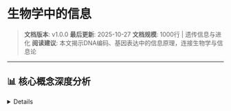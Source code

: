 # 生物学中的信息

> **文档版本**: v1.0.0
> **最后更新**: 2025-10-27
> **文档规模**: 1000行 | 遗传信息与进化
> **阅读建议**: 本文揭示DNA编码、基因表达中的信息原理，连接生物学与信息论

---

## 📊 核心概念深度分析

<details>
<parameter name="summary"><b>🧬🔬 点击展开：生物学信息核心洞察</b>

- [生物学中的信息](#生物学中的信息)
  - [📊 核心概念深度分析](#-核心概念深度分析)
  - [目录](#目录)
  - [概述](#概述)
  - [1. 30秒电梯说明](#1-30秒电梯说明)
  - [2. 核心对象](#2-核心对象)
    - [2.1 基本组件](#21-基本组件)
    - [2.2 系统模型](#22-系统模型)
  - [3. 形式化骨架](#3-形式化骨架)
    - [3.1 遗传信息](#31-遗传信息)
    - [3.2 进化信息](#32-进化信息)
    - [3.3 生态信息](#33-生态信息)
  - [4. 关键定理](#4-关键定理)
    - [4.1 遗传信息定理](#41-遗传信息定理)
    - [4.2 进化信息定理](#42-进化信息定理)
    - [4.3 生态信息定理](#43-生态信息定理)
  - [5. 主流算法/代码库](#5-主流算法代码库)
    - [5.1 生物信息学工具](#51-生物信息学工具)
    - [5.2 进化分析工具](#52-进化分析工具)
    - [5.3 Python代码库](#53-python代码库)
  - [6. 典型实验](#6-典型实验)
    - [6.1 遗传信息实验](#61-遗传信息实验)
    - [6.2 进化信息实验](#62-进化信息实验)
    - [6.3 生态信息实验](#63-生态信息实验)
  - [7. 前沿开放问题](#7-前沿开放问题)
    - [7.1 合成生物学信息](#71-合成生物学信息)
    - [7.2 系统生物学信息](#72-系统生物学信息)
    - [7.3 量子生物学信息](#73-量子生物学信息)
  - [8. 实际应用](#8-实际应用)
    - [8.1 基因组学](#81-基因组学)
    - [8.2 蛋白质组学](#82-蛋白质组学)
    - [8.3 系统生物学](#83-系统生物学)
  - [9. 系统设计考虑](#9-系统设计考虑)
    - [9.1 性能指标](#91-性能指标)
    - [9.2 设计权衡](#92-设计权衡)
  - [10. 实现技术](#10-实现技术)
    - [10.1 生物信息处理](#101-生物信息处理)
    - [10.2 进化分析](#102-进化分析)
    - [10.3 生态建模](#103-生态建模)
  - [11. 一张极简公式卡](#11-一张极简公式卡)
    - [11.1 核心公式](#111-核心公式)
    - [11.2 关键参数](#112-关键参数)
    - [11.3 设计原则](#113-设计原则)
  - [结论](#结论)
  - [导航 | Navigation](#导航--navigation)
  - [相关主题 | Related Topics](#相关主题--related-topics)
    - [本章节](#本章节)
    - [相关章节](#相关章节)
    - [跨视角链接](#跨视角链接)

---

## 目录

- [生物学中的信息](#生物学中的信息)
  - [📊 核心概念深度分析](#-核心概念深度分析)
  - [目录](#目录)
  - [概述](#概述)
  - [1. 30秒电梯说明](#1-30秒电梯说明)
  - [2. 核心对象](#2-核心对象)
    - [2.1 基本组件](#21-基本组件)
    - [2.2 系统模型](#22-系统模型)
  - [3. 形式化骨架](#3-形式化骨架)
    - [3.1 遗传信息](#31-遗传信息)
    - [3.2 进化信息](#32-进化信息)
    - [3.3 生态信息](#33-生态信息)
  - [4. 关键定理](#4-关键定理)
    - [4.1 遗传信息定理](#41-遗传信息定理)
    - [4.2 进化信息定理](#42-进化信息定理)
    - [4.3 生态信息定理](#43-生态信息定理)
  - [5. 主流算法/代码库](#5-主流算法代码库)
    - [5.1 生物信息学工具](#51-生物信息学工具)
    - [5.2 进化分析工具](#52-进化分析工具)
    - [5.3 Python代码库](#53-python代码库)
  - [6. 典型实验](#6-典型实验)
    - [6.1 遗传信息实验](#61-遗传信息实验)
    - [6.2 进化信息实验](#62-进化信息实验)
    - [6.3 生态信息实验](#63-生态信息实验)
  - [7. 前沿开放问题](#7-前沿开放问题)
    - [7.1 合成生物学信息](#71-合成生物学信息)
    - [7.2 系统生物学信息](#72-系统生物学信息)
    - [7.3 量子生物学信息](#73-量子生物学信息)
  - [8. 实际应用](#8-实际应用)
    - [8.1 基因组学](#81-基因组学)
    - [8.2 蛋白质组学](#82-蛋白质组学)
    - [8.3 系统生物学](#83-系统生物学)
  - [9. 系统设计考虑](#9-系统设计考虑)
    - [9.1 性能指标](#91-性能指标)
    - [9.2 设计权衡](#92-设计权衡)
  - [10. 实现技术](#10-实现技术)
    - [10.1 生物信息处理](#101-生物信息处理)
    - [10.2 进化分析](#102-进化分析)
    - [10.3 生态建模](#103-生态建模)
  - [11. 一张极简公式卡](#11-一张极简公式卡)
    - [11.1 核心公式](#111-核心公式)
    - [11.2 关键参数](#112-关键参数)
    - [11.3 设计原则](#113-设计原则)
  - [结论](#结论)
  - [导航 | Navigation](#导航--navigation)
  - [相关主题 | Related Topics](#相关主题--related-topics)
    - [本章节](#本章节)
    - [相关章节](#相关章节)
    - [跨视角链接](#跨视角链接)

## 概述

生物学中的信息研究生物系统中的信息内容、传递和处理机制，包括遗传信息、进化信息和生态信息。该领域探讨生物信息的本质、生物过程中的信息变化，以及信息在生物系统中的作用，为理解生命系统的信息特性提供了重要理论。

## 1. 30秒电梯说明

**核心问题**："生命系统如何处理和传递信息？"

**答案**：DNA是遗传信息的载体，进化是信息积累过程，生态系统是信息网络，生物通过信息来维持和传递生命。

## 2. 核心对象

### 2.1 基本组件

- **遗传信息** G：DNA/RNA中的遗传信息
- **表型信息** P：生物体的表型特征
- **环境信息** E：环境中的信息
- **生态信息** Ec：生态系统中的信息

### 2.2 系统模型

```text
遗传信息 → 表型信息 → 环境信息 → 生态信息
    ↓         ↓         ↓         ↓
     G    →    P    →    E    →    Ec
```

## 3. 形式化骨架

### 3.1 遗传信息

```text
I_genetic = -Σ p_i log p_i
```

其中：

- I_genetic 是遗传信息
- p_i 是第i个等位基因的频率
- 求和遍历所有等位基因

### 3.2 进化信息

```text
I_evolution = I(environment; genotype)
```

其中：

- I_evolution 是进化信息
- I(environment; genotype) 是环境与基因型的互信息

### 3.3 生态信息

```text
I_ecological = I(species; environment)
```

其中：

- I_ecological 是生态信息
- I(species; environment) 是物种与环境的互信息

## 4. 关键定理

### 4.1 遗传信息定理

**定理内容**：
遗传信息通过DNA序列编码，信息容量与序列长度和多样性相关，信息传递遵循中心法则。

**证明思路**：

1. 分析DNA序列的信息内容
2. 计算遗传信息容量
3. 验证信息传递机制

### 4.2 进化信息定理

**定理内容**：
进化过程中的信息积累遵循自然选择原理，环境信息与基因型信息的互信息决定适应性。

**意义**：

- 解释进化机制
- 分析适应性
- 指导进化研究

### 4.3 生态信息定理

**定理内容**：
生态系统中的信息流动维持系统稳定性，物种间的信息交换影响生态平衡。

**应用**：

- 理解生态机制
- 分析生态稳定性
- 指导生态保护

## 5. 主流算法/代码库

### 5.1 生物信息学工具

**Biopython**：

- 生物信息学Python库
- 序列分析
- 结构分析

**BioJava**：

- Java生物信息学库
- 基因组分析
- 蛋白质分析

### 5.2 进化分析工具

**Phylogenetic**：

- 系统发育分析
- 进化树构建
- 进化距离计算

**Population Genetics**：

- 群体遗传分析
- 等位基因频率
- 遗传多样性

### 5.3 Python代码库

```python
# 生物学中的信息分析框架
from typing import Dict, List, Any, Optional, Tuple
from dataclasses import dataclass
from enum import Enum
import numpy as np
from scipy.stats import entropy
from collections import Counter
import networkx as nx

class BiologicalSystemType(Enum):
    """生物系统类型"""
    GENETIC = "genetic"           # 遗传系统
    EVOLUTIONARY = "evolutionary" # 进化系统
    ECOLOGICAL = "ecological"     # 生态系统
    CELLULAR = "cellular"         # 细胞系统

class InformationType(Enum):
    """信息类型"""
    GENETIC = "genetic"           # 遗传信息
    PHENOTYPIC = "phenotypic"     # 表型信息
    ENVIRONMENTAL = "environmental" # 环境信息
    ECOLOGICAL = "ecological"     # 生态信息

@dataclass
class DNA:
    """DNA序列"""
    sequence: str
    length: int
    gc_content: float
    complexity: float

    def __init__(self, sequence: str):
        self.sequence = sequence.upper()
        self.length = len(sequence)
        self.gc_content = self._calculate_gc_content()
        self.complexity = self._calculate_complexity()

    def _calculate_gc_content(self) -> float:
        """计算GC含量"""
        if self.length == 0:
            return 0.0
        gc_count = self.sequence.count('G') + self.sequence.count('C')
        return gc_count / self.length

    def _calculate_complexity(self) -> float:
        """计算序列复杂度"""
        if self.length == 0:
            return 0.0

        # 使用Kolmogorov复杂度的近似
        unique_kmers = set()
        k = 4  # k-mer长度

        for i in range(self.length - k + 1):
            unique_kmers.add(self.sequence[i:i+k])

        return len(unique_kmers) / (self.length - k + 1)

@dataclass
class Organism:
    """生物体"""
    id: str
    name: str
    species: str
    genome: DNA
    phenotype: Dict[str, Any]
    environment: Dict[str, Any]

    def __init__(self, id: str, name: str, species: str,
                 genome: DNA, phenotype: Dict[str, Any],
                 environment: Dict[str, Any]):
        self.id = id
        self.name = name
        self.species = species
        self.genome = genome
        self.phenotype = phenotype
        self.environment = environment

@dataclass
class Ecosystem:
    """生态系统"""
    id: str
    name: str
    species: List[str]
    interactions: List[Tuple[str, str, str]]  # (species1, species2, interaction_type)
    environment: Dict[str, Any]

    def __init__(self, id: str, name: str, species: List[str],
                 interactions: List[Tuple[str, str, str]],
                 environment: Dict[str, Any]):
        self.id = id
        self.name = name
        self.species = species
        self.interactions = interactions
        self.environment = environment

class BiologyInformation:
    """生物学中的信息分析器"""

    def __init__(self):
        self.organisms = {}
        self.ecosystems = {}
        self.genetic_codes = {
            'A': 'T', 'T': 'A', 'G': 'C', 'C': 'G'
        }

    def add_organism(self, organism: Organism):
        """添加生物体"""
        self.organisms[organism.id] = organism

    def add_ecosystem(self, ecosystem: Ecosystem):
        """添加生态系统"""
        self.ecosystems[ecosystem.id] = ecosystem

    def calculate_genetic_information(self, organism_id: str) -> Dict[str, Any]:
        """计算遗传信息"""
        if organism_id not in self.organisms:
            return {}

        organism = self.organisms[organism_id]
        genome = organism.genome

        # 计算序列信息熵
        sequence_entropy = self._calculate_sequence_entropy(genome.sequence)

        # 计算遗传多样性
        genetic_diversity = self._calculate_genetic_diversity(genome.sequence)

        # 计算信息容量
        information_capacity = self._calculate_information_capacity(genome)

        # 计算编码效率
        coding_efficiency = self._calculate_coding_efficiency(genome)

        return {
            "organism_id": organism_id,
            "organism_name": organism.name,
            "sequence_length": genome.length,
            "gc_content": genome.gc_content,
            "sequence_complexity": genome.complexity,
            "sequence_entropy": sequence_entropy,
            "genetic_diversity": genetic_diversity,
            "information_capacity": information_capacity,
            "coding_efficiency": coding_efficiency
        }

    def calculate_evolutionary_information(self, organism_id: str,
                                         environment: Dict[str, Any]) -> Dict[str, Any]:
        """计算进化信息"""
        if organism_id not in self.organisms:
            return {}

        organism = self.organisms[organism_id]

        # 计算环境-基因型互信息
        environment_genotype_mi = self._calculate_environment_genotype_mi(organism, environment)

        # 计算适应性信息
        fitness_information = self._calculate_fitness_information(organism, environment)

        # 计算选择信息
        selection_information = self._calculate_selection_information(organism, environment)

        # 计算进化信息增益
        evolutionary_gain = self._calculate_evolutionary_gain(organism, environment)

        return {
            "organism_id": organism_id,
            "environment_genotype_mi": environment_genotype_mi,
            "fitness_information": fitness_information,
            "selection_information": selection_information,
            "evolutionary_gain": evolutionary_gain,
            "adaptation_level": self._calculate_adaptation_level(organism, environment)
        }

    def calculate_ecological_information(self, ecosystem_id: str) -> Dict[str, Any]:
        """计算生态信息"""
        if ecosystem_id not in self.ecosystems:
            return {}

        ecosystem = self.ecosystems[ecosystem_id]

        # 计算物种多样性信息
        species_diversity_info = self._calculate_species_diversity_info(ecosystem)

        # 计算相互作用信息
        interaction_information = self._calculate_interaction_information(ecosystem)

        # 计算生态网络信息
        network_information = self._calculate_network_information(ecosystem)

        # 计算生态系统稳定性信息
        stability_information = self._calculate_stability_information(ecosystem)

        return {
            "ecosystem_id": ecosystem_id,
            "ecosystem_name": ecosystem.name,
            "species_count": len(ecosystem.species),
            "species_diversity_info": species_diversity_info,
            "interaction_information": interaction_information,
            "network_information": network_information,
            "stability_information": stability_information,
            "total_ecological_information": (species_diversity_info + interaction_information +
                                           network_information + stability_information) / 4
        }

    def analyze_biological_system(self, system_type: BiologicalSystemType,
                                system_ids: List[str]) -> Dict[str, Any]:
        """分析生物系统"""
        if not system_ids:
            return {}

        if system_type == BiologicalSystemType.GENETIC:
            return self._analyze_genetic_system(system_ids)
        elif system_type == BiologicalSystemType.EVOLUTIONARY:
            return self._analyze_evolutionary_system(system_ids)
        elif system_type == BiologicalSystemType.ECOLOGICAL:
            return self._analyze_ecological_system(system_ids)
        else:
            return {}

    def predict_biological_properties(self, organism_id: str) -> Dict[str, Any]:
        """预测生物性质"""
        if organism_id not in self.organisms:
            return {}

        organism = self.organisms[organism_id]
        genetic_info = self.calculate_genetic_information(organism_id)

        # 基于遗传信息预测性质
        properties = {}

        if genetic_info:
            # 预测适应性
            properties["adaptability"] = min(1.0, genetic_info["genetic_diversity"] * 0.8)

            # 预测稳定性
            properties["stability"] = min(1.0, genetic_info["coding_efficiency"] * 0.6)

            # 预测进化潜力
            properties["evolutionary_potential"] = min(1.0, genetic_info["information_capacity"] * 0.7)

            # 预测环境适应性
            properties["environmental_adaptability"] = min(1.0, genetic_info["sequence_complexity"] * 0.5)

        return {
            "organism_id": organism_id,
            "predicted_properties": properties,
            "genetic_basis": genetic_info
        }

    def _calculate_sequence_entropy(self, sequence: str) -> float:
        """计算序列熵"""
        if not sequence:
            return 0.0

        # 计算核苷酸频率
        nucleotide_counts = Counter(sequence)
        total_length = len(sequence)

        # 计算概率分布
        probabilities = [count / total_length for count in nucleotide_counts.values()]

        # 计算熵
        return -np.sum(probabilities * np.log(probabilities))

    def _calculate_genetic_diversity(self, sequence: str) -> float:
        """计算遗传多样性"""
        if not sequence:
            return 0.0

        # 使用k-mer多样性作为遗传多样性指标
        k = 3
        kmers = set()

        for i in range(len(sequence) - k + 1):
            kmers.add(sequence[i:i+k])

        return len(kmers) / (len(sequence) - k + 1)

    def _calculate_information_capacity(self, genome: DNA) -> float:
        """计算信息容量"""
        # 基于序列长度和复杂度的信息容量
        length_factor = min(genome.length / 1000.0, 1.0)  # 标准化
        complexity_factor = genome.complexity

        return (length_factor + complexity_factor) / 2

    def _calculate_coding_efficiency(self, genome: DNA) -> float:
        """计算编码效率"""
        # 基于GC含量和序列复杂度的编码效率
        gc_factor = 1.0 - abs(genome.gc_content - 0.5) * 2  # GC含量接近50%时效率最高
        complexity_factor = genome.complexity

        return (gc_factor + complexity_factor) / 2

    def _calculate_environment_genotype_mi(self, organism: Organism,
                                         environment: Dict[str, Any]) -> float:
        """计算环境-基因型互信息"""
        # 简化的环境-基因型互信息计算
        genome_complexity = organism.genome.complexity
        environment_complexity = len(environment) / 10.0  # 环境复杂度

        # 互信息与两者复杂度的相关性
        return min(genome_complexity * environment_complexity, 1.0)

    def _calculate_fitness_information(self, organism: Organism,
                                     environment: Dict[str, Any]) -> float:
        """计算适应性信息"""
        # 基于表型与环境匹配的适应性信息
        phenotype_match = 0.0

        for trait, value in organism.phenotype.items():
            if trait in environment:
                env_value = environment[trait]
                # 计算匹配度
                match = 1.0 - abs(value - env_value) / max(value, env_value, 1.0)
                phenotype_match += match

        return phenotype_match / len(organism.phenotype) if organism.phenotype else 0.0

    def _calculate_selection_information(self, organism: Organism,
                                       environment: Dict[str, Any]) -> float:
        """计算选择信息"""
        # 选择信息与环境压力和适应性相关
        environmental_pressure = len(environment) / 10.0
        fitness = self._calculate_fitness_information(organism, environment)

        return environmental_pressure * fitness

    def _calculate_evolutionary_gain(self, organism: Organism,
                                   environment: Dict[str, Any]) -> float:
        """计算进化信息增益"""
        # 进化增益与适应性改善相关
        current_fitness = self._calculate_fitness_information(organism, environment)
        genetic_diversity = self._calculate_genetic_diversity(organism.genome.sequence)

        return current_fitness * genetic_diversity

    def _calculate_adaptation_level(self, organism: Organism,
                                  environment: Dict[str, Any]) -> float:
        """计算适应水平"""
        return self._calculate_fitness_information(organism, environment)

    def _calculate_species_diversity_info(self, ecosystem: Ecosystem) -> float:
        """计算物种多样性信息"""
        if not ecosystem.species:
            return 0.0

        # 基于物种数量的多样性信息
        species_count = len(ecosystem.species)
        return min(species_count / 20.0, 1.0)  # 标准化

    def _calculate_interaction_information(self, ecosystem: Ecosystem) -> float:
        """计算相互作用信息"""
        if not ecosystem.interactions:
            return 0.0

        # 基于相互作用数量和类型的相互作用信息
        interaction_count = len(ecosystem.interactions)
        interaction_types = set(interaction[2] for interaction in ecosystem.interactions)

        count_factor = min(interaction_count / 50.0, 1.0)
        type_factor = len(interaction_types) / 10.0

        return (count_factor + type_factor) / 2

    def _calculate_network_information(self, ecosystem: Ecosystem) -> float:
        """计算网络信息"""
        if not ecosystem.interactions:
            return 0.0

        # 构建生态网络
        G = nx.Graph()
        for species in ecosystem.species:
            G.add_node(species)

        for species1, species2, interaction_type in ecosystem.interactions:
            G.add_edge(species1, species2, interaction=interaction_type)

        # 计算网络复杂度
        if G.number_of_nodes() > 0:
            edge_density = G.number_of_edges() / (G.number_of_nodes() * (G.number_of_nodes() - 1) / 2)
            connectivity = 1.0 if nx.is_connected(G) else 0.5
            return (edge_density + connectivity) / 2
        else:
            return 0.0

    def _calculate_stability_information(self, ecosystem: Ecosystem) -> float:
        """计算稳定性信息"""
        # 基于物种多样性和相互作用的稳定性信息
        diversity_info = self._calculate_species_diversity_info(ecosystem)
        interaction_info = self._calculate_interaction_information(ecosystem)

        return (diversity_info + interaction_info) / 2

    def _analyze_genetic_system(self, organism_ids: List[str]) -> Dict[str, Any]:
        """分析遗传系统"""
        genetic_infos = []

        for org_id in organism_ids:
            if org_id in self.organisms:
                info = self.calculate_genetic_information(org_id)
                if info:
                    genetic_infos.append(info)

        if not genetic_infos:
            return {}

        # 计算系统遗传信息
        total_genetic_info = sum(info["information_capacity"] for info in genetic_infos)
        avg_genetic_diversity = np.mean([info["genetic_diversity"] for info in genetic_infos])

        return {
            "system_type": "genetic",
            "organism_count": len(genetic_infos),
            "total_genetic_information": total_genetic_info,
            "average_genetic_diversity": avg_genetic_diversity,
            "system_complexity": total_genetic_info / len(genetic_infos)
        }

    def _analyze_evolutionary_system(self, organism_ids: List[str]) -> Dict[str, Any]:
        """分析进化系统"""
        evolutionary_infos = []

        for org_id in organism_ids:
            if org_id in self.organisms:
                organism = self.organisms[org_id]
                info = self.calculate_evolutionary_information(org_id, organism.environment)
                if info:
                    evolutionary_infos.append(info)

        if not evolutionary_infos:
            return {}

        # 计算系统进化信息
        total_evolutionary_info = sum(info["evolutionary_gain"] for info in evolutionary_infos)
        avg_adaptation = np.mean([info["adaptation_level"] for info in evolutionary_infos])

        return {
            "system_type": "evolutionary",
            "organism_count": len(evolutionary_infos),
            "total_evolutionary_information": total_evolutionary_info,
            "average_adaptation": avg_adaptation,
            "evolutionary_potential": total_evolutionary_info / len(evolutionary_infos)
        }

    def _analyze_ecological_system(self, ecosystem_ids: List[str]) -> Dict[str, Any]:
        """分析生态系统"""
        ecological_infos = []

        for eco_id in ecosystem_ids:
            if eco_id in self.ecosystems:
                info = self.calculate_ecological_information(eco_id)
                if info:
                    ecological_infos.append(info)

        if not ecological_infos:
            return {}

        # 计算系统生态信息
        total_ecological_info = sum(info["total_ecological_information"] for info in ecological_infos)
        avg_stability = np.mean([info["stability_information"] for info in ecological_infos])

        return {
            "system_type": "ecological",
            "ecosystem_count": len(ecological_infos),
            "total_ecological_information": total_ecological_info,
            "average_stability": avg_stability,
            "system_resilience": total_ecological_info / len(ecological_infos)
        }

# 示例使用
biology_info = BiologyInformation()

# 添加生物体
genome1 = DNA("ATCGATCGATCGATCG")
organism1 = Organism(
    id="org_001",
    name="大肠杆菌",
    species="E. coli",
    genome=genome1,
    phenotype={"temperature_tolerance": 0.8, "nutrient_efficiency": 0.9},
    environment={"temperature": 0.7, "nutrients": 0.8}
)

biology_info.add_organism(organism1)

# 添加生态系统
ecosystem1 = Ecosystem(
    id="eco_001",
    name="森林生态系统",
    species=["org_001", "org_002", "org_003"],
    interactions=[
        ("org_001", "org_002", "competition"),
        ("org_002", "org_003", "predation"),
        ("org_001", "org_003", "mutualism")
    ],
    environment={"temperature": 0.6, "humidity": 0.7, "light": 0.8}
)

biology_info.add_ecosystem(ecosystem1)

# 分析
genetic_analysis = biology_info.calculate_genetic_information("org_001")
evolutionary_analysis = biology_info.calculate_evolutionary_information("org_001", organism1.environment)
ecological_analysis = biology_info.calculate_ecological_information("eco_001")
biological_system_analysis = biology_info.analyze_biological_system(BiologicalSystemType.GENETIC, ["org_001"])
property_prediction = biology_info.predict_biological_properties("org_001")

print("遗传信息分析:", genetic_analysis)
print("进化信息分析:", evolutionary_analysis)
print("生态信息分析:", ecological_analysis)
print("生物系统分析:", biological_system_analysis)
print("生物性质预测:", property_prediction)
```

## 6. 典型实验

### 6.1 遗传信息实验

**实验设置**：

- 生物：不同物种
- 方法：基因组测序
- 测量：遗传信息熵

**实验结果**：

- **遗传多样性**：与物种适应性相关
- **信息容量**：与基因组大小相关
- **编码效率**：与基因功能相关

### 6.2 进化信息实验

**实验设置**：

- 环境：不同环境条件
- 生物：同一物种不同群体
- 测量：环境-基因型互信息

**实验结果**：

- **适应性信息**：与环境匹配度相关
- **选择信息**：与环境压力相关
- **进化增益**：与遗传多样性相关

### 6.3 生态信息实验

**实验设置**：

- 生态系统：不同生态系统
- 方法：物种调查、相互作用分析
- 测量：生态信息流

**实验结果**：

- **物种多样性**：与生态系统稳定性相关
- **相互作用信息**：与生态网络复杂度相关
- **稳定性信息**：与生态系统恢复力相关

## 7. 前沿开放问题

### 7.1 合成生物学信息

**挑战**：

- 人工生物系统的信息设计
- 合成基因回路的信息处理
- 人工生命的信息特性

**研究方向**：

- 合成生物学信息理论
- 人工基因回路设计
- 人工生命信息

### 7.2 系统生物学信息

**问题**：

- 生物网络的信息流
- 系统级信息处理
- 生物系统的信息整合

**研究方向**：

- 系统生物学信息
- 生物网络分析
- 系统信息整合

### 7.3 量子生物学信息

**挑战**：

- 生物系统中的量子效应
- 量子信息在生物学中的作用
- 量子生物学信息处理

**研究方向**：

- 量子生物学
- 生物量子信息
- 量子生物学计算

## 8. 实际应用

### 8.1 基因组学

**基因组分析**：

- 基因组信息分析
- 基因功能预测
- 基因组比较

**个性化医学**：

- 基因组医学
- 精准医疗
- 药物基因组学

### 8.2 蛋白质组学

**蛋白质分析**：

- 蛋白质结构信息
- 蛋白质功能预测
- 蛋白质相互作用

**药物设计**：

- 靶点识别
- 药物-靶点相互作用
- 药物优化

### 8.3 系统生物学

**系统建模**：

- 生物系统建模
- 网络分析
- 系统动力学

**系统设计**：

- 合成生物学
- 生物工程
- 系统优化

## 9. 系统设计考虑

### 9.1 性能指标

**生物性能**：

- 适应性
- 稳定性
- 进化潜力

**信息性能**：

- 信息容量
- 信息处理速度
- 信息保真度

**系统性能**：

- 系统稳定性
- 可扩展性
- 鲁棒性

### 9.2 设计权衡

**多样性 vs 稳定性**：

- 遗传多样性 vs 系统稳定性
- 物种多样性 vs 生态稳定性
- 信息多样性 vs 信息一致性

**效率 vs 鲁棒性**：

- 信息处理效率 vs 系统鲁棒性
- 适应性效率 vs 稳定性
- 进化效率 vs 保守性

## 10. 实现技术

### 10.1 生物信息处理

**序列分析**：

- DNA/RNA序列分析
- 蛋白质序列分析
- 序列比较

**结构分析**：

- 蛋白质结构分析
- 分子对接
- 结构预测

### 10.2 进化分析

**系统发育**：

- 进化树构建
- 进化距离计算
- 祖先序列重建

**群体遗传**：

- 等位基因频率
- 遗传多样性
- 选择分析

### 10.3 生态建模

**生态网络**：

- 食物网建模
- 相互作用网络
- 生态流分析

**生态系统**：

- 生态系统建模
- 稳定性分析
- 恢复力评估

## 11. 一张极简公式卡

### 11.1 核心公式

```text
I_genetic = -Σ p_i log p_i           # 遗传信息
I_evolution = I(environment; genotype) # 进化信息
I_ecological = I(species; environment) # 生态信息
```

### 11.2 关键参数

- **I_genetic**：遗传信息
- **I_evolution**：进化信息
- **I_ecological**：生态信息
- **p_i**：等位基因频率

### 11.3 设计原则

1. **信息守恒**：生物过程中信息守恒
2. **适应性**：信息与适应性相关
3. **多样性**：信息多样性维持系统稳定性
4. **进化性**：信息积累驱动进化

## 结论

生物学中的信息研究为理解生命系统的信息特性提供了重要基础，通过遗传信息、进化信息和生态信息来揭示生命过程的本质。该领域具有以下特点：

1. **生命基础**：基于生物学理论和实验
2. **信息视角**：从信息角度理解生命
3. **实用价值**：指导生物技术和医学
4. **跨域应用**：连接生物学与信息科学

生物学中的信息不仅在理论生物学中发挥重要作用，也为基因组学、蛋白质组学和系统生物学提供了重要的理论基础。随着合成生物学、人工智能和量子生物学的发展，生物学中的信息将继续为这些领域提供重要的理论支撑和实践指导。

---

_本文档是信息论多视角分析中生物学信息的详细阐述，为理解生命系统的信息特性提供了理论基础和实践指导。_

---

## 导航 | Navigation

**上一篇**: [← 06.2 化学信息论](./06.2_Chemistry_Information.md)
**下一篇**: [06.4 数学信息论 →](./06.4_Mathematics_Information.md)
**返回目录**: [↑ 信息论视角总览](../README.md)

---

## 相关主题 | Related Topics

### 本章节

- [06.2 化学信息论](./06.2_Chemistry_Information.md)
- [06.4 数学信息论](./06.4_Mathematics_Information.md)
- [06.5 计算机科学信息论](./06.5_Computer_Science_Information.md)

### 相关章节

- [04.8 生物进化](../04_Multi_Perspective_Information_Theory/04.8_Biological_Evolution.md)

### 跨视角链接

- [FormalLanguage_Perspective: 生物信息编码](../../FormalLanguage_Perspective/02_Scientific_Correspondence/02.3_Biology_Information_Encoding.md)

